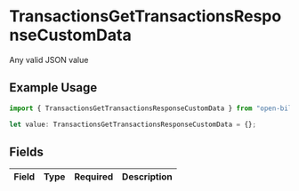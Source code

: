 # TransactionsGetTransactionsResponseCustomData

Any valid JSON value

## Example Usage

```typescript
import { TransactionsGetTransactionsResponseCustomData } from "open-billing/models/operations";

let value: TransactionsGetTransactionsResponseCustomData = {};
```

## Fields

| Field       | Type        | Required    | Description |
| ----------- | ----------- | ----------- | ----------- |